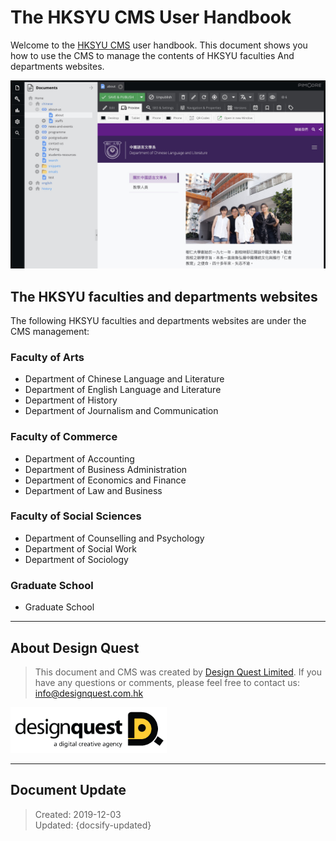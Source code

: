 # The HKSYU CMS User Handbook

Welcome to the [HKSYU CMS](http://hksyu.dev.dq.hk/admin) user handbook. This document shows you how to use the CMS to manage the contents of HKSYU faculties And departments websites.

![](basic/images/03.jpg)

## The HKSYU faculties and departments websites
The following HKSYU faculties and departments websites are under the CMS management:

### Faculty of Arts
- Department of Chinese Language and Literature
- Department of English Language and Literature
- Department of History
- Department of Journalism and Communication

### Faculty of Commerce
- Department of Accounting
- Department of Business Administration
- Department of Economics and Finance
- Department of Law and Business

### Faculty of Social Sciences
- Department of Counselling and Psychology
- Department of Social Work
- Department of Sociology

### Graduate School
- Graduate School

---
## About Design Quest
> This document and CMS was created by [Design Quest Limited](https://designquest.com.hk). If you have any questions or comments, please feel free to contact us: info@designquest.com.hk

<a href="https://designquest.com.hk"><img src="_images/dq-logo.png" style="max-width:250px;"></a>


---
## Document Update
> Created: 2019-12-03<br>
> Updated: {docsify-updated}